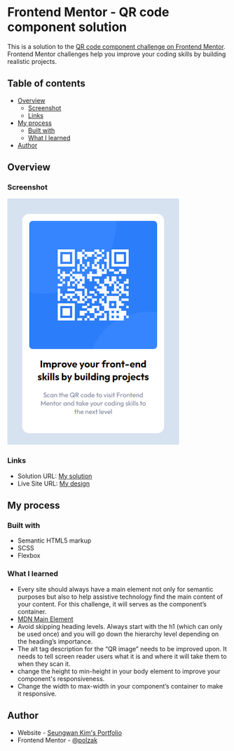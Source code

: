 # Frontend Mentor - QR code component solution

This is a solution to the [QR code component challenge on Frontend Mentor](https://www.frontendmentor.io/challenges/qr-code-component-iux_sIO_H). Frontend Mentor challenges help you improve your coding skills by building realistic projects. 

## Table of contents

- [Overview](#overview)
  - [Screenshot](#screenshot)
  - [Links](#links)
- [My process](#my-process)
  - [Built with](#built-with)
  - [What I learned](#what-i-learned)
- [Author](#author)

## Overview

### Screenshot

![](./images/screenshot.png)

### Links

- Solution URL: [My solution](https://www.frontendmentor.io/solutions/qr-code-component--Vshy_jUhS)
- Live Site URL: [My design](https://polzak.github.io/portfolio/fem/01-qr-code/index.html)

## My process

### Built with

- Semantic HTML5 markup
- SCSS
- Flexbox

### What I learned

 - Every site should always have a main element not only for semantic purposes but also to help assistive technology find the main content of your content. For this challenge, it will serves as the component’s container. 
 - [MDN Main Element](https://developer.mozilla.org/en-US/docs/Web/HTML/Element/main)
 - Avoid skipping heading levels. Always start with the h1 (which can only be used once) and you will go down the hierarchy level depending on the heading’s importance.
 - The alt tag description for the “QR image” needs to be improved upon. It needs to tell screen reader users what it is and where it will take them to when they scan it.
 - change the height to min-height in your body element to improve your component's responsiveness. 
 - Change the width to max-width in your component’s container to make it responsive.

## Author

- Website - [Seungwan Kim's Portfolio](https://polzak.github.io)
- Frontend Mentor - [@polzak](https://www.frontendmentor.io/profile/polzak)
